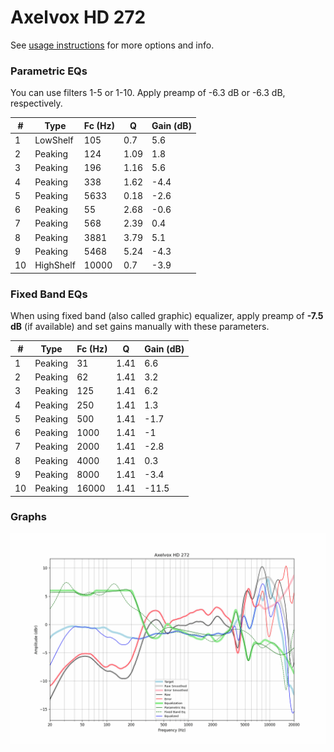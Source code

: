 # Axelvox HD 272
See [usage instructions](https://github.com/jaakkopasanen/AutoEq#usage) for more options and info.

### Parametric EQs
You can use filters 1-5 or 1-10. Apply preamp of -6.3 dB or -6.3 dB, respectively.

|   # | Type      |   Fc (Hz) |    Q |   Gain (dB) |
|-----|-----------|-----------|------|-------------|
|   1 | LowShelf  |       105 | 0.7  |         5.6 |
|   2 | Peaking   |       124 | 1.09 |         1.8 |
|   3 | Peaking   |       196 | 1.16 |         5.6 |
|   4 | Peaking   |       338 | 1.62 |        -4.4 |
|   5 | Peaking   |      5633 | 0.18 |        -2.6 |
|   6 | Peaking   |        55 | 2.68 |        -0.6 |
|   7 | Peaking   |       568 | 2.39 |         0.4 |
|   8 | Peaking   |      3881 | 3.79 |         5.1 |
|   9 | Peaking   |      5468 | 5.24 |        -4.3 |
|  10 | HighShelf |     10000 | 0.7  |        -3.9 |

### Fixed Band EQs
When using fixed band (also called graphic) equalizer, apply preamp of **-7.5 dB** (if available) and set gains manually with these parameters.

|   # | Type    |   Fc (Hz) |    Q |   Gain (dB) |
|-----|---------|-----------|------|-------------|
|   1 | Peaking |        31 | 1.41 |         6.6 |
|   2 | Peaking |        62 | 1.41 |         3.2 |
|   3 | Peaking |       125 | 1.41 |         6.2 |
|   4 | Peaking |       250 | 1.41 |         1.3 |
|   5 | Peaking |       500 | 1.41 |        -1.7 |
|   6 | Peaking |      1000 | 1.41 |        -1   |
|   7 | Peaking |      2000 | 1.41 |        -2.8 |
|   8 | Peaking |      4000 | 1.41 |         0.3 |
|   9 | Peaking |      8000 | 1.41 |        -3.4 |
|  10 | Peaking |     16000 | 1.41 |       -11.5 |

### Graphs
![](./Axelvox%20HD%20272.png)
